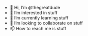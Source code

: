 - 👋 Hi, I’m @thegreatdude
- 👀 I’m interested in stuff
- 🌱 I’m currently learning stuff
- 💞️ I’m looking to collaborate on stuff
- 📫 How to reach me is stuff

<!---
thegreatdude/thegreatdude is a ✨ special ✨ repository because its `README.md` (this file) appears on your GitHub profile.
You can click the Preview link to take a look at your changes.
--->
